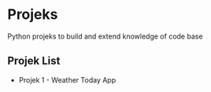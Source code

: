 # Projeks
Python projeks to build and extend knowledge of code base

## Projek List

- Projek 1 - Weather Today App